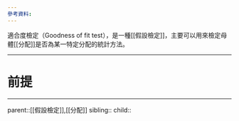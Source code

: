 ```yaml
---
參考資料:
---
```

適合度檢定（Goodness of fit test），是一種[[假設檢定]]，主要可以用來檢定母體[[分配]]是否為某一特定分配的統計方法。
- - -
# 前提

- - -
parent::[[假設檢定]],[[分配]]
sibling::
child::